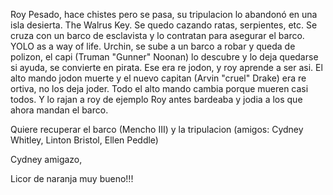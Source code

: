 Roy
Pesado, hace chistes pero se pasa, su tripulacion lo abandonó en una isla desierta. The Walrus Key. Se quedo cazando ratas, serpientes, etc. Se cruza con un barco de esclavista y lo contratan para asegurar el barco. YOLO as a way of life. 
Urchin, se sube a un barco a robar y queda de polizon, el capi (Truman "Gunner" Noonan) lo descubre y lo deja quedarse si ayuda, se convierte en pirata. Ese era re jodon, y roy aprende a ser asi. 
El alto mando jodon muerte y el nuevo capitan (Arvin "cruel" Drake) era re ortiva, no los deja joder. Todo el alto mando cambia porque mueren casi todos. Y lo rajan a roy de ejemplo
Roy antes bardeaba y jodia a los que ahora mandan el barco.

Quiere recuperar el barco (Mencho III) y la tripulacion   (amigos: Cydney Whitley, Linton Bristol, Ellen Peddle)

Cydney amigazo, 


Licor de naranja muy bueno!!!
